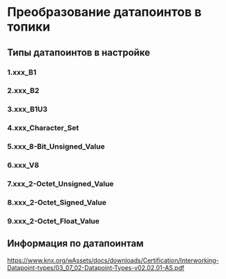 # Преобразование датапоинтов в топики

## Типы датапоинтов в настройке

### 1.xxx_B1

### 2.xxx_B2
### 3.xxx_B1U3
### 4.xxx_Character_Set
### 5.xxx_8-Bit_Unsigned_Value
### 6.xxx_V8
### 7.xxx_2-Octet_Unsigned_Value
### 8.xxx_2-Octet_Signed_Value
### 9.xxx_2-Octet_Float_Value

## Информация по датапоинтам
https://www.knx.org/wAssets/docs/downloads/Certification/Interworking-Datapoint-types/03_07_02-Datapoint-Types-v02.02.01-AS.pdf